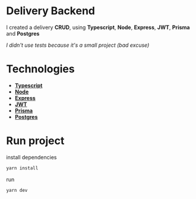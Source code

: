 # Delivery Backend

I created a delivery **CRUD**, using **Typescript**, **Node**, **Express**, **JWT**, **Prisma** and **Postgres**

*I didn't use tests because it's a small project (bad excuse)*

# Technologies

- **[Typescript](https://www.typescriptlang.org/)**
- **[Node](https://nodejs.org/en/)**
- **[Express](https://expressjs.com/pt-br/)**
- **[JWT](https://jwt.io/)**
- **[Prisma](https://www.prisma.io/)**
- **[Postgres](https://www.postgresql.org/)**

# Run project

install dependencies

```sh
yarn install
```

run

```sh
yarn dev
```
